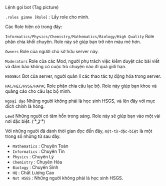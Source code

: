 Lệnh gọi bot (Tag picture)

`.roles gimme [Role]` : Lấy role cho mình.

Các Role hiện có trong đây:

`Informatics/Physics/Chemistry/Mathematics/Biology/High Quality`
Role phân chia khối chuyên. Role này sẽ giúp bạn trở nên màu mè hơn.

`Owners`
Role của người chủ sở hữu server này.

`Moderators`
Role của các Mod, người phụ trách việc kiểm duyệt các bài viết và đảm bảo không có cuộc trò chuyện nào đi quá giới hạn.

`HSGSBot`
Bot của server, người quản lí các thao tác tự động hóa trong server.


`HAC/HEC/HVSG/HAPAC`
Role phân chia câu lạc bộ. Role này giúp bạn khoe và quảng cáo cho câu lạc bộ mình.

`Ngoại đạo`
Những người không phải là học sinh HSGS, và lên đây với mục đích chính là hóng.

`Lewd`
Những người có tâm hồn trong sáng. Role này sẽ giúp bạn vào một vài nơi đặc biệt. ( ͡° ͜ʖ ͡°)

Với những người đã dành thời gian đọc đến đây, `một-từ-đặc-biệt` là một trong số những từ sau đây.

+ `Mathematics` : Chuyên Toán
+ `Informatics` : Chuyên Tin
+ `Physics` : Chuyên Lý
+ `Chemistry` : Chuyên Hóa
+ `Biology` : Chuyên Sinh
+ `HQ` : Chất Lượng Cao
+ `Not HSGS` : Những người không phải là học sinh HSGS.
